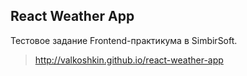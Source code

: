 ## React Weather App

Тестовое задание Frontend-практикума в SimbirSoft.

>http://valkoshkin.github.io/react-weather-app 
